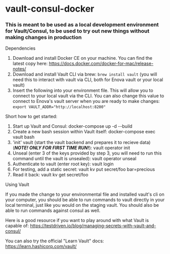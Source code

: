# vault-consul-docker

### This is meant to be used as a local development environment for Vault/Consul, to be used to try out new things without making changes in production

Dependencies

1) Download and install Docker CE on your machine. You can find the latest copy here: https://docs.docker.com/docker-for-mac/release-notes/
2) Download and install Vault CLI via brew: `brew install vault` (you will need this to interact with vault via CLI, both for Enova vault or your local vault)
3) Insert the following into your environment file. This will allow you to connect to your local vault via the CLI. You can also change this value to connect to Enova's vault server when you are ready to make changes: `export VAULT_ADDR="http://localhost:8200"`

Short how to get started:

1) Start up Vault and Consul:
  docker-compose up -d --build
2) Create a new bash session within Vault itself:
  docker-compose exec vault bash
3) 'init' vault (start the vault backend and prepares it to recieve data)(***NOTE! ONLY FOR FIRST TIME RUN!***):
  vault operator init
4) Unseal (enter 3 of the keys provided by step 3, you will need to run this command until the vault is unsealed):
  vault operator unseal
5) Authenticate to vault (enter root key):
  vault login
6) For testing, add a static secret:
  vault kv put secret/foo bar=precious
7) Read it back:
  vault kv get secret/foo

Using Vault

If you made the change to your environmental file and installed vault's cli on your computer, you should be able to run commands to vault directly in your local terminal, just like you would on the staging vault. You should also be able to run commands against consul as well.

Here is a good resource if you want to play around with what Vault is capable of: https://testdriven.io/blog/managing-secrets-with-vault-and-consul/

You can also try the official "Learn Vault" docs: https://learn.hashicorp.com/vault/
